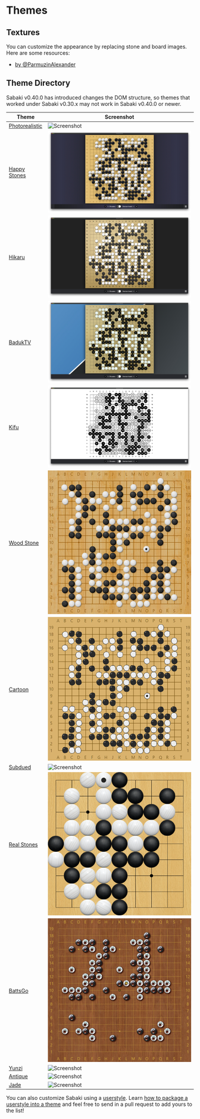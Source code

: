 # Themes

## Textures

You can customize the appearance by replacing stone and board images. Here are
some resources:

- [by @ParmuzinAlexander](https://github.com/ParmuzinAlexander/go-themes)

## Theme Directory

Sabaki v0.40.0 has introduced changes the DOM structure, so themes that worked
under Sabaki v0.30.x may not work in Sabaki v0.40.0 or newer.

| Theme                                                                                              | Screenshot                                                                                                          |
| -------------------------------------------------------------------------------------------------- | ------------------------------------------------------------------------------------------------------------------- |
| [Photorealistic](https://github.com/SabakiHQ/theme-photorealistic)                                 | ![Screenshot](https://github.com/SabakiHQ/theme-photorealistic/raw/master/screenshot.png)                           |
| [Happy Stones](https://github.com/upsided/upsided-sabaki-themes/raw/main/packs/happy-stones.asar)  | ![Screenshot](https://github.com/upsided/Upsided-Sabaki-Themes/raw/main/happy-stones/happystones-screenshot.jpg)    |
| [Hikaru](https://github.com/upsided/upsided-sabaki-themes/raw/main/packs/hikaru.asar)              | ![Screenshot](https://github.com/upsided/Upsided-Sabaki-Themes/raw/main/hikaru/hikaru-screenshot.jpg)               |
| [BadukTV](https://github.com/upsided/upsided-sabaki-themes/raw/main/packs/baduktv.asar)            | ![Screenshot](https://github.com/upsided/Upsided-Sabaki-Themes/raw/main/baduktv/baduktv-screenshot.jpg)             |
| [Kifu](https://github.com/upsided/upsided-sabaki-themes/raw/main/packs/kifu.asar)                  | ![Screenshot](https://github.com/upsided/Upsided-Sabaki-Themes/raw/main/kifu/kifu-screenshot.jpg)                   |
| [Wood Stone](https://github.com/geovens/Sabaki-Theme#wood-stone)                                   | ![Screenshot](https://github.com/geovens/sabaki-theme/raw/master/woodstone/screenshot.jpg)                          |
| [Cartoon](https://github.com/geovens/Sabaki-Theme#cartoon)                                         | ![Screenshot](https://github.com/geovens/sabaki-theme/raw/master/cartoon/screenshot.jpg)                            |
| [Subdued](https://github.com/fohristiwhirl/sabaki_subdued_theme_40)                                | ![Screenshot](https://user-images.githubusercontent.com/16438795/47953994-c773e480-df7c-11e8-87d9-002d833cca18.png) |
| [Real Stones](https://github.com/ParmuzinAlexander/go-themes/raw/master/non-free/real-stones.asar) | ![Screenshot](https://github.com/ParmuzinAlexander/go-themes/raw/master/non-free/real-stones.png)                   |
| [BattsGo](https://github.com/JJscott/BattsGo)                                                      | ![Screenshot](https://github.com/JJscott/BattsGo/raw/master/board_example.png)                                      |
| [Yunzi](https://github.com/billhails/SabakiThemes/tree/main/yunzi)                                 | ![Screenshot](https://github.com/billhails/SabakiThemes/blob/main/yunzi/YunziScreenshot.png)                        |
| [Antique](https://github.com/billhails/SabakiThemes/tree/main/antique)                             | ![Screenshot](https://github.com/billhails/SabakiThemes/blob/main/antique/AntiqueScreenshot.png)                    |
| [Jade](https://github.com/billhails/SabakiThemes/tree/main/jade)                                   | ![Screenshot](https://github.com/billhails/SabakiThemes/blob/main/jade/JadeScreenshot.png)                          |

You can also customize Sabaki using a [userstyle](userstyle-tutorial.md). Learn
[how to package a userstyle into a theme](create-themes.md) and feel free to
send in a pull request to add yours to the list!
